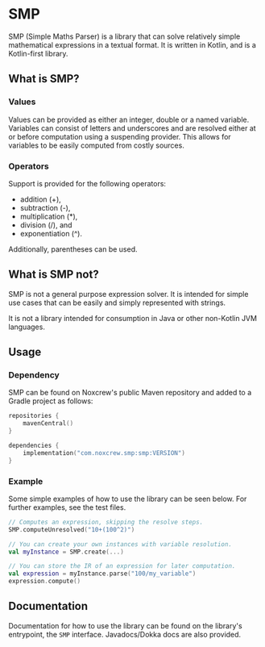 # SMP

SMP (Simple Maths Parser) is a library that can solve relatively simple mathematical expressions in a textual format.
It is written in Kotlin, and is a Kotlin-first library.

## What is SMP?

### Values
Values can be provided as either an integer, double or a named variable.
Variables can consist of letters and underscores and are resolved either at or before computation using a suspending provider.
This allows for variables to be easily computed from costly sources.

### Operators
Support is provided for the following operators:
* addition (+),
* subtraction (-),
* multiplication (*),
* division (/), and
* exponentiation (^).

Additionally, parentheses can be used.

## What is SMP not?
SMP is not a general purpose expression solver.
It is intended for simple use cases that can be easily and simply represented with strings.

It is not a library intended for consumption in Java or other non-Kotlin JVM languages.

## Usage
### Dependency
SMP can be found on Noxcrew's public Maven repository and added to a Gradle project as follows:

```kotlin
repositories {
    mavenCentral()
}

dependencies {
    implementation("com.noxcrew.smp:smp:VERSION")
}
```

### Example
Some simple examples of how to use the library can be seen below.
For further examples, see the test files.

```kotlin
// Computes an expression, skipping the resolve steps.
SMP.computeUnresolved("10+(100^2)")

// You can create your own instances with variable resolution.
val myInstance = SMP.create(...)

// You can store the IR of an expression for later computation.
val expression = myInstance.parse("100/my_variable")
expression.compute()
```

## Documentation
Documentation for how to use the library can be found on the library's entrypoint, the `SMP` interface.
Javadocs/Dokka docs are also provided.
